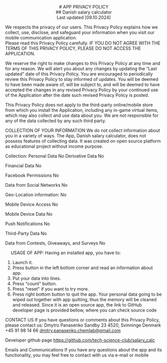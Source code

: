 <div align="center"> # APP PRIVACY POLICY </div>

<div align="center">## Danish salary calculator </div>

<div align="center">Last updated [09.10.2024] </div>

 We respects the privacy of our users. This Privacy Policy explains how we collect, use, 
disclose, and safeguard your information when you visit our mobile communication application.  
Please read this Privacy Policy carefully. IF YOU DO NOT AGREE WITH THE TERMS OF 
THIS PRIVACY POLICY, PLEASE DO NOT ACCESS THE APPLICATION.

We reserve the right to make changes to this Privacy Policy at any time and for any reason.  We 
will alert you about any changes by updating the “Last updated” date of this Privacy Policy.  You 
are encouraged to periodically review this Privacy Policy to stay informed of updates. You will 
be deemed to have been made aware of, will be subject to, and will be deemed to have 
accepted the changes in any revised Privacy Policy by your continued use of the Application 
after the date such revised Privacy Policy is posted.   

This Privacy Policy does not apply to the third-party online/mobile store from which you install 
the Application, including any in-game virtual items, which may also collect and use data about 
you.  We are not responsible for any of the data collected by any such third party. 

COLLECTION OF YOUR INFORMATION
We do not collect information about you in a variety of ways. The App, Danish salary calculator, 
does not possess features of collecting data. It was created on open source platform as 
educational project without income purpose.
 
Collection: 
Personal Data 
No
Derivative Data 
No
 

Financial Data 
No

Facebook Permissions 
No

Data from Social Networks
No

Geo-Location information: 
No

Mobile Device Access 
No

Mobile Device Data 
No

Push Notifications 
No

Third-Party Data 
No

Data from Contests, Giveaways, and Surveys 
No



 
USAGE OF APP:
Having an installed app, you have to:

1.   Launch it.
2.   Press button in the left bottom corner and read an information about app. 
3.   Put your data into lines.
4.   Press "count" button.
5.   Press "reset" if you want to try more.
6.   Press right bottom button to quit the app.
Your personal data going to be wiped out together with app quitting, thus the memory will be cleaned and released.
Since it is an open source app, the link to GitHub developer page is provided bellow, where you can check source code





CONTACT US 
If you have questions or comments about this Privacy Policy, please contact us: 
Dmytro Panasenko
Sandby 23
4520, Svinninge
Denmark
+45 91 98 14 66 
dmitry.panasenko.chemlab@gmail.com

Developer github page
https://github.com/tech-science-club/salary_calc


Emails and Communications
If you have any questions about the app and its functionality, you may feel free to contact with us 
via e-mail or mobile


